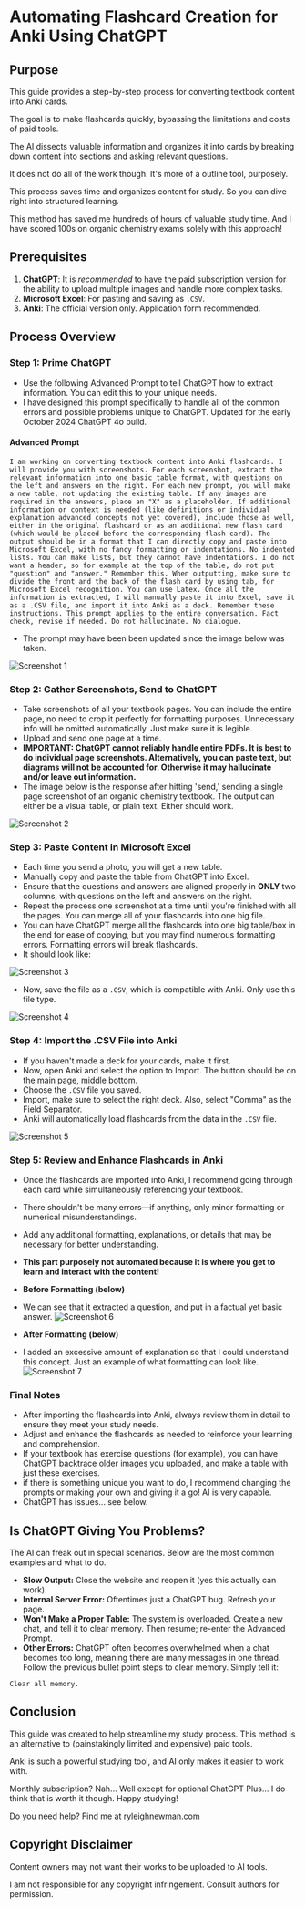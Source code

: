 
# Automating Flashcard Creation for Anki Using ChatGPT

## Purpose

This guide provides a step-by-step process for converting textbook content into Anki cards.

The goal is to make flashcards quickly, bypassing the limitations and costs of paid tools.

The AI dissects valuable information and organizes it into cards by breaking down content into sections and asking relevant questions.

It does not do all of the work though. It's more of a outline tool, purposely.

This process saves time and organizes content for study. So you can dive right into structured learning.

This method has saved me hundreds of hours of valuable study time. And I have scored 100s on organic chemistry exams solely with this approach!

## Prerequisites

1. **ChatGPT**: It is *recommended* to have the paid subscription version for the ability to upload multiple images and handle more complex tasks.
2. **Microsoft Excel**: For pasting and saving as `.CSV`.
3. **Anki**: The official version only. Application form recommended.

## Process Overview

### Step 1: Prime ChatGPT
- Use the following Advanced Prompt to tell ChatGPT how to extract information. You can edit this to your unique needs. 
- I have designed this prompt specifically to handle all of the common errors and possible problems unique to ChatGPT. Updated for the early October 2024 ChatGPT 4o build.

#### Advanced Prompt
```
I am working on converting textbook content into Anki flashcards. I will provide you with screenshots. For each screenshot, extract the relevant information into one basic table format, with questions on the left and answers on the right. For each new prompt, you will make a new table, not updating the existing table. If any images are required in the answers, place an "X" as a placeholder. If additional information or context is needed (like definitions or individual explanation advanced concepts not yet covered), include those as well, either in the original flashcard or as an additional new flash card (which would be placed before the corresponding flash card). The output should be in a format that I can directly copy and paste into Microsoft Excel, with no fancy formatting or indentations. No indented lists. You can make lists, but they cannot have indentations. I do not want a header, so for example at the top of the table, do not put "question" and "answer." Remember this. When outputting, make sure to divide the front and the back of the flash card by using tab, for Microsoft Excel recognition. You can use Latex. Once all the information is extracted, I will manually paste it into Excel, save it as a .CSV file, and import it into Anki as a deck. Remember these instructions. This prompt applies to the entire conversation. Fact check, revise if needed. Do not hallucinate. No dialogue.
```

- The prompt may have been been updated since the image below was taken.

![Screenshot 1](images/1.png)

### Step 2: Gather Screenshots, Send to ChatGPT
- Take screenshots of all your textbook pages. You can include the entire page, no need to crop it perfectly for formatting purposes. Unnecessary info will be omitted automatically. Just make sure it is legible.
- Upload and send one page at a time.
- **IMPORTANT: ChatGPT cannot reliably handle entire PDFs. It is best to do individual page screenshots. Alternatively, you can paste text, but diagrams will not be accounted for. Otherwise it may hallucinate and/or leave out information.**
- The image below is the response after hitting 'send,' sending a single page screenshot of an organic chemistry textbook. The output can either be a visual table, or plain text. Either should work.
  
![Screenshot 2](images/2.png)

### Step 3: Paste Content in Microsoft Excel

- Each time you send a photo, you will get a new table.
- Manually copy and paste the table from ChatGPT into Excel. 
- Ensure that the questions and answers are aligned properly in **ONLY** two columns, with questions on the left and answers on the right.
- Repeat the process one screenshot at a time until you're finished with all the pages. You can merge all of your flashcards into one big file.
- You can have ChatGPT merge all the flashcards into one big table/box in the end for ease of copying, but you may find numerous formatting errors. Formatting errors will break flashcards.
- It should look like:

![Screenshot 3](images/3.png)

- Now, save the file as a `.CSV`, which is compatible with Anki. Only use this file type.

![Screenshot 4](images/4.png)

### Step 4: Import the .CSV File into Anki
- If you haven't made a deck for your cards, make it first.
- Now, open Anki and select the option to Import. The button should be on the main page, middle bottom.
- Choose the `.CSV` file you saved.
- Import, make sure to select the right deck. Also, select "Comma" as the Field Separator.
- Anki will automatically load flashcards from the data in the `.CSV` file.

![Screenshot 5](images/5.png)

### Step 5: Review and Enhance Flashcards in Anki
- Once the flashcards are imported into Anki, I recommend going through each card while simultaneously referencing your textbook.
- There shouldn't be many errors—if anything, only minor formatting or numerical misunderstandings.
- Add any additional formatting, explanations, or details that may be necessary for better understanding.
- **This part purposely not automated because it is where you get to learn and interact with the content!**

- **Before Formatting (below)**
- We can see that it extracted a question, and put in a factual yet basic answer.
![Screenshot 6](images/6.png)

- **After Formatting (below)**
- I added an excessive amount of explanation so that I could understand this concept. Just an example of what formatting can look like.
![Screenshot 7](images/7.png)

### Final Notes
- After importing the flashcards into Anki, always review them in detail to ensure they meet your study needs. 
- Adjust and enhance the flashcards as needed to reinforce your learning and comprehension.
- If your textbook has exercise questions (for example), you can have ChatGPT backtrace older images you uploaded, and make a table with just these exercises.
- if there is something unique you want to do, I recommend changing the prompts or making your own and giving it a go! AI is very capable.
- ChatGPT has issues... see below.

## Is ChatGPT Giving You Problems?
The AI can freak out in special scenarios. Below are the most common examples and what to do.
- **Slow Output:** Close the website and reopen it (yes this actually can work).
- **Internal Server Error:** Oftentimes just a ChatGPT bug. Refresh your page.
- **Won't Make a Proper Table:** The system is overloaded. Create a new chat, and tell it to clear memory. Then resume; re-enter the Advanced Prompt.
- **Other Errors:** ChatGPT often becomes overwhelmed when a chat becomes too long, meaning there are many messages in one thread. Follow the previous bullet point steps to clear memory. Simply tell it:
```
Clear all memory.
```

## Conclusion

This guide was created to help streamline my study process. This method is an alternative to (painstakingly limited and expensive) paid tools. 

Anki is such a powerful studying tool, and AI only makes it easier to work with.

Monthly subscription? Nah... Well except for optional ChatGPT Plus... I do think that is worth it though. Happy studying!

Do you need help? Find me at [ryleighnewman.com](https://ryleighnewman.com)

## Copyright Disclaimer

Content owners may not want their works to be uploaded to AI tools. 

I am not responsible for any copyright infringement. Consult authors for permission.
